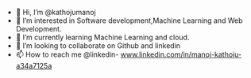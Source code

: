 - 👋 Hi, I’m @kathojumanoj 
- 👀 I’m interested in Software development,Machine Learning and Web Development.
- 🌱 I’m currently learning Machine Learning and cloud.
- 💞️ I’m looking to collaborate on Github and linkedin
- 📫 How to reach me @linkedin- www.linkedin.com/in/manoj-kathoju-a34a7125a
<!---
kathojumanoj/kathojumanoj is a ✨ special ✨ repository because its `README.md` (this file) appears on your GitHub profile.
You can click the Preview link to take a look at your changes.
--->
